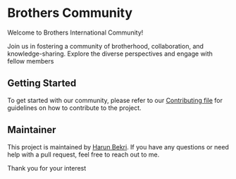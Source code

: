 # Brothers Community

Welcome to Brothers International Community!

Join us in fostering a community of brotherhood, collaboration, and knowledge-sharing. Explore the diverse perspectives and engage with fellow members

## Getting Started

To get started with our community, please refer to our [Contributing file](CONTRIBUTING.md) for guidelines on how to contribute to the project.

## Maintainer

This project is maintained by [Harun Bekri](https://github.com/haribk). If you have any questions or need help with a pull request, feel free to reach out to me.

Thank you for your interest